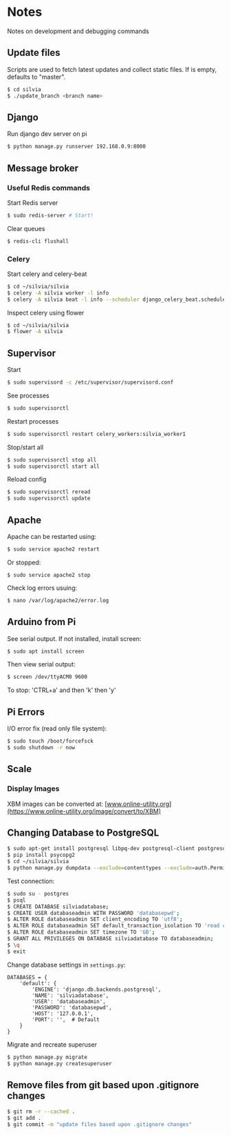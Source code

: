 # Notes
Notes on development and debugging commands

## Update files
Scripts are used to fetch latest updates and collect static files. If <branch name> is empty, defaults to "master".
```bash
$ cd silvia
$ ./update_branch <branch name>
```

## Django
Run django dev server on pi
```bash
$ python manage.py runserver 192.168.0.9:8000 
```

## Message broker
### Useful Redis commands
Start Redis server
```bash
$ sudo redis-server # Start!
```
Clear queues
```bash
$ redis-cli flushall
```

### Celery
Start celery and celery-beat
```bash
$ cd ~/silvia/silvia
$ celery -A silvia worker -l info
$ celery -A silvia beat -l info --scheduler django_celery_beat.schedulers:DatabaseScheduler
```

Inspect celery using flower
```bash
$ cd ~/silvia/silvia
$ flower -A silvia
```

## Supervisor
Start
```bash
$ sudo supervisord -c /etc/supervisor/supervisord.conf
```
See processes
```bash
$ sudo supervisorctl
```
Restart processes
```bash
$ sudo supervisorctl restart celery_workers:silvia_worker1
```
Stop/start all
```bash
$ sudo supervisorctl stop all
$ sudo supervisorctl start all
```

Reload config
```bash
$ sudo supervisorctl reread
$ sudo supervisorctl update
```

## Apache
Apache can be restarted using:
```bash
$ sudo service apache2 restart
```
Or stopped:
```ash
$ sudo service apache2 stop
```
Check log errors usuing:
```bash
$ nano /var/log/apache2/error.log
```

## Arduino from Pi
See serial output. If not installed, install screen:
```bash
$ sudo apt install screen
```
Then view serial output:
```bash
$ screen /dev/ttyACM0 9600
```
To stop:
'CTRL+a' and then 'k' then 'y'

## Pi Errors
I/O error fix (read only file system):
```bash
$ sudo touch /boot/forcefsck
$ sudo shutdown -r now
```

## Scale

### Display Images
XBM images can be converted at: [www.online-utility.org](https://www.online-utility.org/image/convert/to/XBM)

## Changing Database to PostgreSQL
```bash
$ sudo apt-get install postgresql libpq-dev postgresql-client postgresql-client-common python-dev -y
$ pip install psycopg2
$ cd ~/silvia/silvia
$ python manage.py dumpdata --exclude=contenttypes --exclude=auth.Permission > datadump.json
```
Test connection:
```bash
$ sudo su - postgres
$ psql
$ CREATE DATABASE silviadatabase;
$ CREATE USER databaseadmin WITH PASSWORD 'databasepwd';
$ ALTER ROLE databaseadmin SET client_encoding TO 'utf8';
$ ALTER ROLE databaseadmin SET default_transaction_isolation TO 'read committed';
$ ALTER ROLE databaseadmin SET timezone TO 'GB';
$ GRANT ALL PRIVILEGES ON DATABASE silviadatabase TO databaseadmin;
$ \q
$ exit
```
Change database settings in `settings.py`:
```
DATABASES = {
    'default': {
        'ENGINE': 'django.db.backends.postgresql',
        'NAME': 'silviadatabase',
        'USER': 'databaseadmin',
        'PASSWORD': 'databasepwd',
        'HOST': '127.0.0.1',
        'PORT': '',  # Default
    }
}
```
Migrate and recreate superuser
```bash
$ python manage.py migrate
$ python manage.py createsuperuser
```

## Remove files from git based upon .gitignore changes
```bash
$ git rm -r --cached .
$ git add .
$ git commit -m "update files based upon .gitignore changes"
```